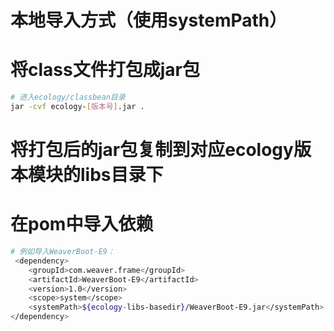 # 本地导入方式（使用systemPath）

# 将class文件打包成jar包
```bash
# 进入ecology/classbean目录
jar -cvf ecology-[版本号].jar .
```

# 将打包后的jar包复制到对应ecology版本模块的libs目录下

# 在pom中导入依赖

```bash
# 例如导入WeaverBoot-E9：
 <dependency>
    <groupId>com.weaver.frame</groupId>
    <artifactId>WeaverBoot-E9</artifactId>
    <version>1.0</version>
    <scope>system</scope>
    <systemPath>${ecology-libs-basedir}/WeaverBoot-E9.jar</systemPath>
</dependency>

```